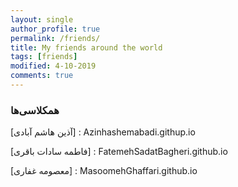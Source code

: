 ```yaml
---
layout: single
author_profile: true
permalink: /friends/
title: My friends around the world
tags: [friends]
modified: 4-10-2019
comments: true
---
```


### همکلاسی‌ها
[آذین هاشم آبادی] : Azinhashemabadi.githup.io

[فاطمه سادات باقری] : FatemehSadatBagheri.github.io

[معصومه غفاری] : MasoomehGhaffari.github.io





